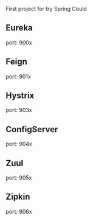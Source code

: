 First project for try Spring Could

## Eureka
port: 900x

## Feign
port: 901x

## Hystrix
port: 903x

## ConfigServer
port: 904x

## Zuul
port: 905x

## Zipkin
port: 906x
